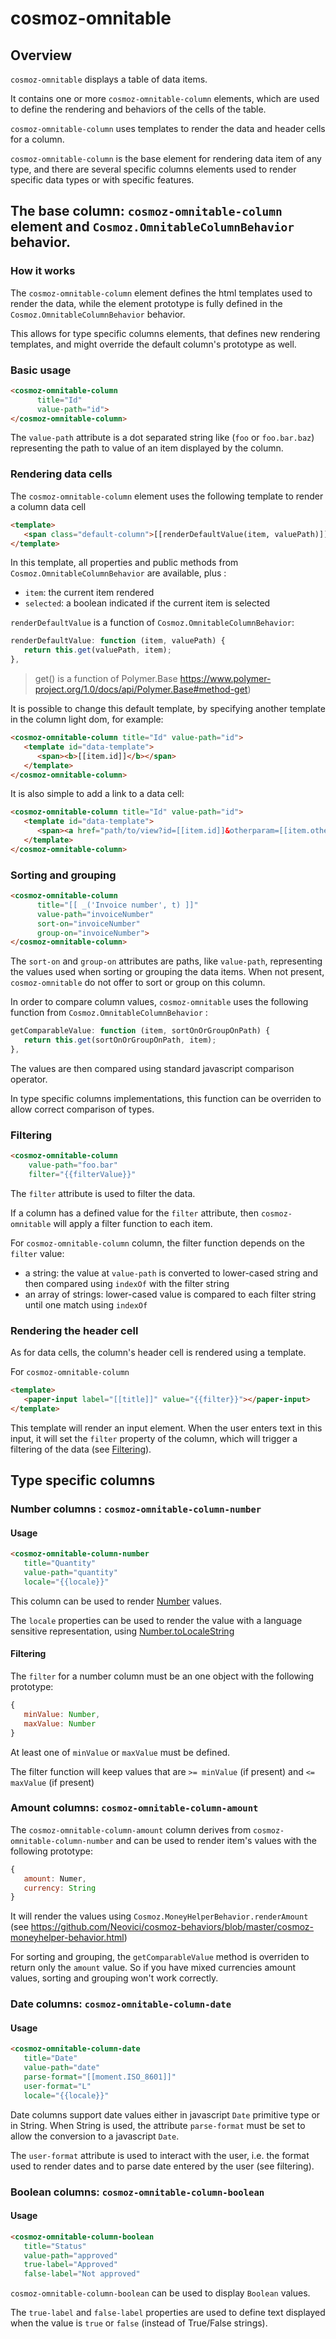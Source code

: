 
# cosmoz-omnitable

## Overview
`cosmoz-omnitable` displays a table of data items.

It contains one or more `cosmoz-omnitable-column` elements, which are
used to define the rendering and behaviors of the cells of the table.

`cosmoz-omnitable-column` uses templates to render the data and header
cells for a column.

`cosmoz-omnitable-column` is the base element for rendering
data item of any type, and there are several specific
columns elements used to render specific data types or with
specific features.

## The base column: `cosmoz-omnitable-column` element and `Cosmoz.OmnitableColumnBehavior` behavior.

### How it works

The `cosmoz-omnitable-column` element defines the html templates used to render
the data, while the element prototype is fully defined in the
`Cosmoz.OmnitableColumnBehavior` behavior.

This allows for type specific columns elements, that defines new rendering
templates, and might override the default column's prototype as well.

### Basic usage

```html
<cosmoz-omnitable-column
      title="Id"
      value-path="id">
</cosmoz-omnitable-column>
```

The `value-path` attribute is a dot separated string like (`foo`
or `foo.bar.baz`) representing the path to value of an item displayed by
the column.

### Rendering data cells

The `cosmoz-omnitable-column` element uses the following template to render a column data cell

```html
<template>
   <span class="default-column">[[renderDefaultValue(item, valuePath)]]</span>
</template>
```

In this template, all properties and public methods from `Cosmoz.OmnitableColumnBehavior` are available,
plus :
* `item`: the current item rendered
* `selected`: a boolean indicated if the current item is selected

`renderDefaultValue` is a function of `Cosmoz.OmnitableColumnBehavior`:
```js
renderDefaultValue: function (item, valuePath) {
   return this.get(valuePath, item);
},
```

> get() is a function of Polymer.Base
> https://www.polymer-project.org/1.0/docs/api/Polymer.Base#method-get)

It is possible to change this default template, by specifying another template in the column
light dom, for example:

```html
<cosmoz-omnitable-column title="Id" value-path="id">
   <template id="data-template">
      <span><b>[[item.id]]</b></span>
   </template>
</cosmoz-omnitable-column>
```

It is also simple to add a link to a data cell:

```html
<cosmoz-omnitable-column title="Id" value-path="id">
   <template id="data-template">
      <span><a href="path/to/view?id=[[item.id]]&otherparam=[[item.otherProp]]">[[item.id]]</a></span>
   </template>
</cosmoz-omnitable-column>
```

### Sorting and grouping

```html
<cosmoz-omnitable-column
      title="[[ _('Invoice number', t) ]]"
      value-path="invoiceNumber"
      sort-on="invoiceNumber"
      group-on="invoiceNumber">
</cosmoz-omnitable-column>
```

The `sort-on` and `group-on` attributes are paths, like `value-path`, representing the values
used when sorting or grouping the data items. When not present, `cosmoz-omnitable`
do not offer to sort or group on this column.

In order to compare column values, `cosmoz-omnitable` uses the following function from
`Cosmoz.OmnitableColumnBehavior` :

```js
getComparableValue: function (item, sortOnOrGroupOnPath) {
   return this.get(sortOnOrGroupOnPath, item);
},
```

The values are then compared using standard javascript comparison operator.

In type specific columns implementations, this function can be overriden to allow
correct comparison of types.

### Filtering

```html
<cosmoz-omnitable-column
	value-path="foo.bar"
	filter="{{filterValue}}"
```

The `filter` attribute is used to filter the data.

If a column has a defined value for the `filter` attribute, then `cosmoz-omnitable`
will apply a filter function to each item.

For `cosmoz-omnitable-column` column, the filter function depends on the `filter` value:
* a string: the value at `value-path` is converted to lower-cased string and then compared
using `indexOf` with the filter string
* an array of strings: lower-cased value is compared to each filter string until one match
using `indexOf`

### Rendering the header cell

As for data cells, the column's header cell is rendered using a template.

For `cosmoz-omnitable-column`

```html
<template>
   <paper-input label="[[title]]" value="{{filter}}"></paper-input>
</template>
```

This template will render an input element. When the user enters text in this input, it will
set the `filter` property of the column, which will trigger a filtering of the
data (see [Filtering](#Filtering)).

## Type specific columns

### Number columns : `cosmoz-omnitable-column-number`

#### Usage

```html
<cosmoz-omnitable-column-number
   title="Quantity"
   value-path="quantity"
   locale="{{locale}}"
```

This column can be used to render
[Number](https://developer.mozilla.org/fr/docs/Web/JavaScript/Reference/Objets_globaux/Number) values.

The `locale` properties can be used to render the value with a language sensitive representation, using
[Number.toLocaleString](https://developer.mozilla.org/en-US/docs/Web/JavaScript/Reference/Global_Objects/Number/toLocaleString)

#### Filtering

The `filter` for a number column must be an one object with the following prototype:

```js
{
   minValue: Number,
   maxValue: Number
}
```

At least one of `minValue` or `maxValue` must be defined.

The filter function will keep values that are
 `>= minValue` (if present) and `<= maxValue` (if present)


### Amount columns: `cosmoz-omnitable-column-amount`

The `cosmoz-omnitable-column-amount` column derives from
`cosmoz-omnitable-column-number` and can be used to render item's values with
the following prototype:

```js
{
   amount: Numer,
   currency: String
}
```

It will render the values using `Cosmoz.MoneyHelperBehavior.renderAmount`
(see https://github.com/Neovici/cosmoz-behaviors/blob/master/cosmoz-moneyhelper-behavior.html)

For sorting and grouping, the `getComparableValue` method is overriden to return only
the `amount` value. So if you have mixed currencies amount values, sorting and grouping
won't work correctly.

### Date columns: `cosmoz-omnitable-column-date`

#### Usage
```html
<cosmoz-omnitable-column-date
   title="Date"
   value-path="date"
   parse-format="[[moment.ISO_8601]]"
   user-format="L"
   locale="{{locale}}"

```

Date columns support date values either in javascript `Date` primitive type or in String.
When String is used, the attribute `parse-format` must be set to allow the conversion to
a javascript `Date`.

The `user-format` attribute is used to interact with the user, i.e. the format used
to render dates and to parse date entered by the user (see filtering).

### Boolean columns: `cosmoz-omnitable-column-boolean`

#### Usage

```html
<cosmoz-omnitable-column-boolean
   title="Status"
   value-path="approved"
   true-label="Approved"
   false-label="Not approved"
```

`cosmoz-omnitable-column-boolean` can be used to display `Boolean` values.

The `true-label` and `false-label` properties are used to define text displayed when the
value is `true` or `false` (instead of True/False strings).




